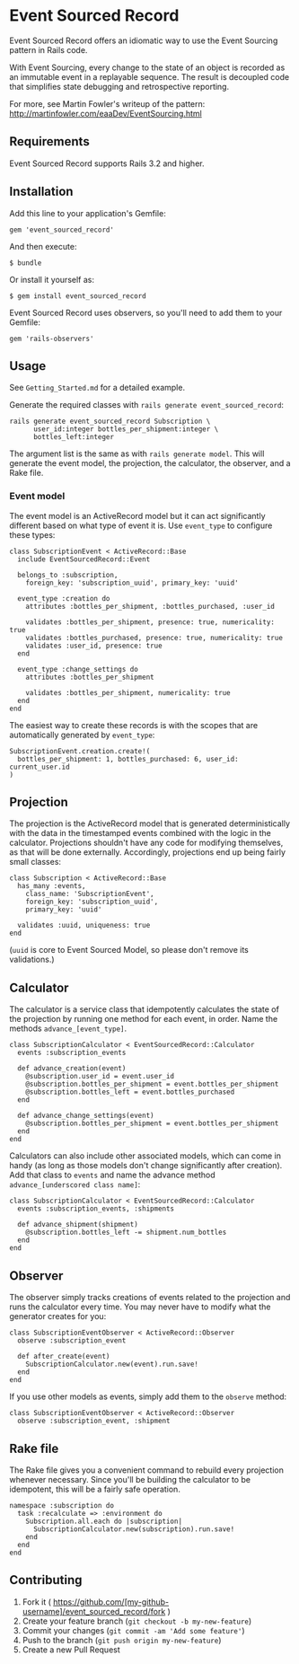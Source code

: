 # Event Sourced Record

Event Sourced Record offers an idiomatic way to use the Event Sourcing pattern in Rails code.

With Event Sourcing, every change to the state of an object is recorded as an immutable event in a replayable sequence.  The result is decoupled code that simplifies state debugging and retrospective reporting.

For more, see Martin Fowler's writeup of the pattern: http://martinfowler.com/eaaDev/EventSourcing.html

## Requirements

Event Sourced Record supports Rails 3.2 and higher.

## Installation

Add this line to your application's Gemfile:

    gem 'event_sourced_record'

And then execute:

    $ bundle

Or install it yourself as:

    $ gem install event_sourced_record
    
Event Sourced Record uses observers, so you'll need to add them to your Gemfile:

    gem 'rails-observers'
    
## Usage

See `Getting_Started.md` for a detailed example.

Generate the required classes with `rails generate event_sourced_record`:

    rails generate event_sourced_record Subscription \
          user_id:integer bottles_per_shipment:integer \
          bottles_left:integer

The argument list is the same as with `rails generate model`.  This will
generate the event model, the projection, the calculator, the observer,
and a Rake file.

### Event model

The event model is an ActiveRecord model but it can act significantly different based on what type of event it is.  Use `event_type` to configure these types:

    class SubscriptionEvent < ActiveRecord::Base
      include EventSourcedRecord::Event

      belongs_to :subscription, 
        foreign_key: 'subscription_uuid', primary_key: 'uuid'

      event_type :creation do
        attributes :bottles_per_shipment, :bottles_purchased, :user_id

        validates :bottles_per_shipment, presence: true, numericality: true
        validates :bottles_purchased, presence: true, numericality: true
        validates :user_id, presence: true
      end

      event_type :change_settings do
        attributes :bottles_per_shipment
 
        validates :bottles_per_shipment, numericality: true
      end
    end
    
The easiest way to create these records is with the scopes that are automatically generated by `event_type`:

    SubscriptionEvent.creation.create!(
      bottles_per_shipment: 1, bottles_purchased: 6, user_id: current_user.id
    )
    
## Projection

The projection is the ActiveRecord model that is generated deterministically with the data in the timestamped events combined with the logic in the calculator.  Projections shouldn't have any code for modifying themselves, as that will be done externally.  Accordingly, projections end up being fairly small classes:

    class Subscription < ActiveRecord::Base
      has_many :events, 
        class_name: 'SubscriptionEvent', 
        foreign_key: 'subscription_uuid', 
        primary_key: 'uuid'

      validates :uuid, uniqueness: true
    end
    
(`uuid` is core to Event Sourced Model, so please don't remove its validations.)

## Calculator

The calculator is a service class that idempotently calculates the state of the projection by running one method for each event, in order.  Name the methods `advance_[event_type]`.

    class SubscriptionCalculator < EventSourcedRecord::Calculator
      events :subscription_events

      def advance_creation(event)
        @subscription.user_id = event.user_id
        @subscription.bottles_per_shipment = event.bottles_per_shipment
        @subscription.bottles_left = event.bottles_purchased
      end

      def advance_change_settings(event)
        @subscription.bottles_per_shipment = event.bottles_per_shipment
      end
    end

Calculators can also include other associated models, which can come in handy (as long as those models don't change significantly after creation).  Add that class to `events` and name the advance method `advance_[underscored class name]`:

    class SubscriptionCalculator < EventSourcedRecord::Calculator
      events :subscription_events, :shipments

      def advance_shipment(shipment)
        @subscription.bottles_left -= shipment.num_bottles
      end
    end
    
## Observer

The observer simply tracks creations of events related to the projection and runs the calculator every time.  You may never have to modify what the generator creates for you:

    class SubscriptionEventObserver < ActiveRecord::Observer
      observe :subscription_event

      def after_create(event)
        SubscriptionCalculator.new(event).run.save!
      end
    end
    
If you use other models as events, simply add them to the `observe` method:

    class SubscriptionEventObserver < ActiveRecord::Observer
      observe :subscription_event, :shipment

## Rake file

The Rake file gives you a convenient command to rebuild every
projection whenever necessary.  Since you'll be building the calculator
to be idempotent, this will be a fairly safe operation.

    namespace :subscription do
      task :recalculate => :environment do
        Subscription.all.each do |subscription| 
          SubscriptionCalculator.new(subscription).run.save!
        end
      end
    end

## Contributing

1. Fork it ( https://github.com/[my-github-username]/event_sourced_record/fork )
2. Create your feature branch (`git checkout -b my-new-feature`)
3. Commit your changes (`git commit -am 'Add some feature'`)
4. Push to the branch (`git push origin my-new-feature`)
5. Create a new Pull Request

